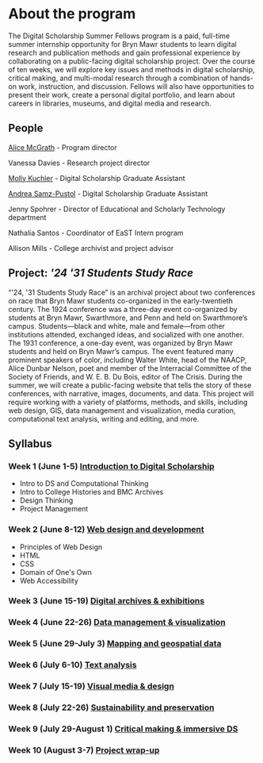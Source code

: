 # About the program

The Digital Scholarship Summer Fellows program is a paid, full-time summer internship opportunity for Bryn Mawr students to learn digital research and publication methods and gain professional experience by collaborating on a public-facing digital scholarship project. Over the course of ten weeks, we will explore key issues and methods in digital scholarship, critical making, and multi-modal research through a combination of hands-on work, instruction, and discussion. Fellows will also have opportunities to present their work, create a personal digital portfolio, and learn about careers in libraries, museums, and digital media and research.

## People

[Alice McGrath](mailto:amcgrath1@brynmawr.edu) - Program director

Vanessa Davies - Research project director

[Molly Kuchler](mailto:mkuchler@brynmawr.edu) - Digital Scholarship Graduate Assistant

[Andrea Samz-Pustol](mailto:asamzpusto@brynmawr.edu) - Digital Scholarship Graduate Assistant

Jenny Spohrer - Director of Educational and Scholarly Technology department

Nathalia Santos - Coordinator of EaST Intern program

Allison Mills - College archivist and project advisor


## Project: *'24 '31 Students Study Race*

“'24, '31 Students Study Race” is an archival project about two conferences on race that Bryn Mawr students co-organized in the early-twentieth century. The 1924 conference was a three-day event co-organized by students at Bryn Mawr, Swarthmore, and Penn and held on Swarthmore’s campus. Students—black and white, male and female—from other institutions attended, exchanged ideas, and socialized with one another. The 1931 conference, a one-day event, was organized by Bryn Mawr students and held on Bryn Mawr’s campus. The event featured many prominent speakers of color, including Walter White, head of the NAACP, Alice Dunbar Nelson, poet and member of the Interracial Committee of the Society of Friends, and W. E. B. Du Bois, editor of The Crisis. During the summer, we will create a public-facing website that tells the story of these conferences, with narrative, images, documents, and data. This project will require working with a variety of platforms, methods, and skills, including web design, GIS, data management and visualization, media curation, computational text analysis, writing and editing, and more.

## Syllabus

### Week 1 (June 1-5) [Introduction to Digital Scholarship](weeks/1-intro.md)

- Intro to DS and Computational Thinking
- Intro to College Histories and BMC Archives
- Design Thinking
- Project Management

### Week 2 (June 8-12) [Web design and development](weeks/2-webdev.md)

- Principles of Web Design
- HTML
- CSS
- Domain of One's Own
- Web Accessibility

### Week 3 (June 15-19) [Digital archives & exhibitions](weeks/3-exhibitions.md)

### Week 4 (June 22-26) [Data management & visualization]()

### Week 5 (June 29-July 3) [Mapping and geospatial data]()

### Week 6 (July 6-10) [Text analysis]()

### Week 7 (July 15-19) [Visual media & design]()

### Week 8 (July 22-26) [Sustainability and preservation]()

### Week 9 (July 29-August 1) [Critical making & immersive DS]()

### Week 10 (August 3-7) [Project wrap-up]()
